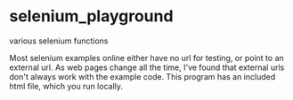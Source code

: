 # selenium_playground
various selenium functions

Most selenium examples online either have no url for testing, or point to an external url. As web pages change all the time, I've found that external urls don't always work with the example code.
This program has an included html file, which you run locally.

